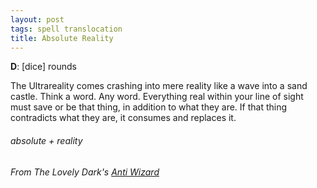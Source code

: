 ```yaml
---
layout: post
tags: spell translocation
title: Absolute Reality
---
```

**D**:  [dice] rounds

The Ultrareality comes crashing into mere reality like a wave into a sand castle. Think a word. Any word. Everything real within your line of sight must save or be that thing, in addition to what they are. If that thing contradicts what they are, it consumes and replaces it.
 
###### absolute + reality
###### From The Lovely Dark's [Anti Wizard](https://thelovelydark.blogspot.com/2019/02/the-anti-wizard.html)
